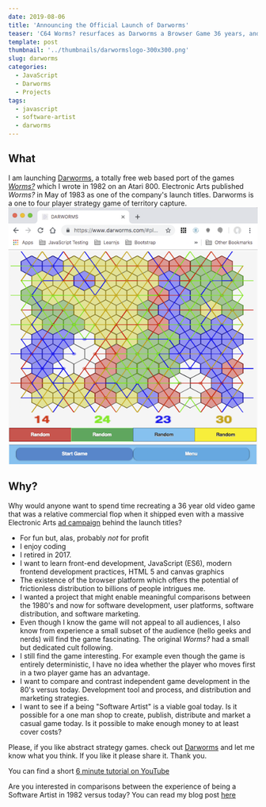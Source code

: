 ```yaml
---
date: 2019-08-06
title: 'Announcing the Official Launch of Darworms'
teaser: 'C64 Worms? resurfaces as Darworms a Browser Game 36 years, and one retirement later.'
template: post
thumbnail: '../thumbnails/darwormslogo-300x300.png'
slug: darworms
categories:
  - JavaScript
  - Darworms
  - Projects
tags:
  - javascript
  - software-artist
  - darworms
---
```


## What
I am launching [Darworms](https://darworms.com), a totally free web based port of the games [*Worms?*](https://en.wikipedia.org/wiki/Worms%3F) which I wrote in 1982 on an Atari 800.  Electronic Arts published *Worms?* in May of 1983 as one of the company's launch titles. Darworms is a one to four player strategy game of territory capture.
![](../images/darworms-screenshot-600x617.png)
## Why?
Why would anyone want to spend time recreating a 36 year old video game that was a relative commercial flop when it shipped even with a massive Electronic Arts [ad campaign](https://www.eurogamer.net/articles/2018-09-16-seeing-farther-the-advert-that-changed-the-games-industry) behind the launch titles?
* For fun but, alas, probably *not* for profit
* I enjoy coding
* I retired in 2017.
* I want to learn front-end development, JavaScript (ES6), modern frontend development practices, HTML 5 and canvas graphics
* The existence of the browser platform which offers the potential of frictionless distribution to billions of people intrigues me.
* I wanted a project that might enable meaningful comparisons between the 1980's and now for software development, user platforms, software distribution, and software marketing.
* Even though I know the game will not appeal to all audiences, I also know from experience a small subset of the audience (hello geeks and nerds) will find the game fascinating.  The original *Worms?* had a small but dedicated cult following.
* I still find the game interesting.  For example even though the game is entirely deterministic, I have no idea whether the player who moves first in a two player game has an advantage.
* I want to compare and contrast independent game development in the 80's versus today.  Development tool and process, and distribution and marketing strategies.
* I want to see if a being "Software Artist" is a viable goal today. Is it possible for a one man shop to create, publish, distribute and market a casual game today.  Is it possible to make enough money to at least cover costs?


Please, if you like abstract strategy games.  check out [Darworms](https:www.darworms.com) and let me know what you think.  If you like it please share it. Thank you.

You can find a short [6 minute tutorial on YouTube](https://youtu.be/Uq3-C6aN-J0)

Are you interested in comparisons between the experience of being a Software Artist in 1982 versus today?  You can read my blog post [here](/software-artist-1982-vs-today/)
